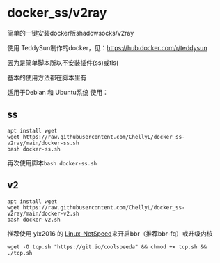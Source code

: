 # docker_ss/v2ray
简单的一键安装docker版shadowsocks/v2ray

使用 TeddySun制作的docker，见：https://hub.docker.com/r/teddysun

因为是简单脚本所以不安装插件(ss)或tls(

基本的使用方法都在脚本里有

适用于Debian 和 Ubuntu系统
使用：
## ss
```
apt install wget
wget https://raw.githubusercontent.com/ChellyL/docker_ss-v2ray/main/docker-ss.sh
bash docker-ss.sh
```
再次使用脚本`bash docker-ss.sh`

## v2
```
apt install wget
wget https://raw.githubusercontent.com/ChellyL/docker_ss-v2ray/main/docker-v2.sh
bash docker-v2.sh
```
推荐使用  ylx2016 的 [Linux-NetSpeed](https://github.com/ylx2016/Linux-NetSpeed)来开启bbr（推荐bbr-fq）或升级内核
```
wget -O tcp.sh "https://git.io/coolspeeda" && chmod +x tcp.sh && ./tcp.sh
```
